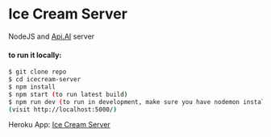 # Ice Cream Server

NodeJS and [Api.AI](https://api.ai/) server

#### to run it locally:
```sh
$ git clone repo
$ cd icecream-server
$ npm install
$ npm start (to run latest build)
$ npm run dev (to run in development, make sure you have nodemon installed globally)
(visit http://localhost:5000/)
```
Heroku App: [Ice Cream Server](https://icecream-server.herokuapp.com/)